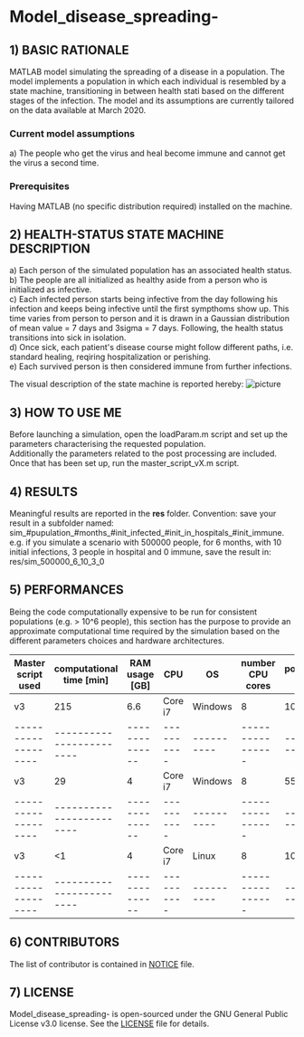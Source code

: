 # Model_disease_spreading-
## 1) BASIC RATIONALE
MATLAB model simulating the spreading of a disease in a population. 
The model implements a population in which each individual is resembled by a state machine, transitioning in between health stati based on the different stages of the infection. 
The model and its assumptions are currently tailored on the data available at March 2020. 
### Current model assumptions
a) The people who get the virus and heal become immune and cannot get the virus a second time.

### Prerequisites
Having MATLAB (no specific distribution required) installed on the machine.

## 2) HEALTH-STATUS STATE MACHINE DESCRIPTION
a) Each person of the simulated population has an associated health status. 
b) The people are all initialized as healthy aside from a person who is initialized as infective.  
c) Each infected person starts being infective from the day following his infection and keeps being infective until the first sympthoms show up. This time varies from person to person and it is drawn in a Gaussian distribution of mean value = 7 days and 3sigma = 7 days. Following, the health status transitions into sick in isolation.  
d) Once sick, each patient's disease course might follow different paths, i.e. standard healing, reqiring hospitalization or perishing.  
e) Each survived person is then considered immune from further infections. 

The visual description of the state machine is reported hereby:
![picture](https://github.com/dave-ai/Model_disease_spreading-/blob/master/images/state_machine_person.JPG)

## 3) HOW TO USE ME
Before launching a simulation, open the loadParam.m script and set up the parameters characterising the requested population.  
Additionally the parameters related to the post processing are included.  
Once that has been set up, run the master_script_vX.m script.

## 4) RESULTS
Meaningful results are reported in the **res** folder. 
Convention: save your result in a subfolder named: sim_#pupulation_#months_#init_infected_#init_in_hospitals_#init_immune.
e.g. if you simulate a scenario with 500000 people, for 6 months, with 10 initial infections, 3 people in hospital and 0 immune, save the result in:
res/sim_500000_6_10_3_0


## 5) PERFORMANCES
Being the code computationally expensive to be run for consistent populations (e.g. > 10^6 people), this section has the purpose to provide an approximate computational time required by the simulation based on the different parameters choices and hardware architectures. 

| Master script used  | computational time [min] | RAM usage [GB] |     CPU    |     OS     | number CPU cores | population size | simulation length [months] | 
| ------------------- | ------------------------ | -------------- | ---------- | ---------- | ---------------- | --------------- | -------------------------- |
|         v3          |            215           |       6.6      |   Core i7  |   Windows  |        8         |       10^6      |             6              |       
| ------------------- | ------------------------ | -------------- | ---------- | ---------- | ---------------- | --------------- | -------------------------- |
|         v3          |            29            |       4        |   Core i7  |   Windows  |        8         |     550000      |             6              |       
| ------------------- | ------------------------ | -------------- | ---------- | ---------- | ---------------- | --------------- | -------------------------- |
|         v3          |            <1            |       4        |   Core i7  |   Linux    |        8         |     10000       |             6              | 
| ------------------- | ------------------------ | -------------- | ---------- | ---------- | ---------------- | --------------- | -------------------------- |


## 6) CONTRIBUTORS
The list of contributor is contained in [NOTICE](https://github.com/dave-ai/Model_disease_spreading-/NOTICE.md) file. 


## 7) LICENSE

Model_disease_spreading- is open-sourced under the GNU General Public License v3.0 license. See the [LICENSE](https://github.com/dave-ai/Model_disease_spreading-/LICENSE.md) file for details.




 
